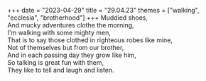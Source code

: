 +++
date = "2023-04-29"
title = "29.04.23"
themes = ["walking", "ecclesia", "brotherhood"]
+++
Muddied shoes,  
And mucky adventures clothe the morning,  
I'm walking with some mighty men,  
That is to say those clothed in righteous robes like mine,  
Not of themselves but from our brother,  
And in each passing day they grow like him,  
So talking is great fun with them,  
They like to tell and laugh and listen.
